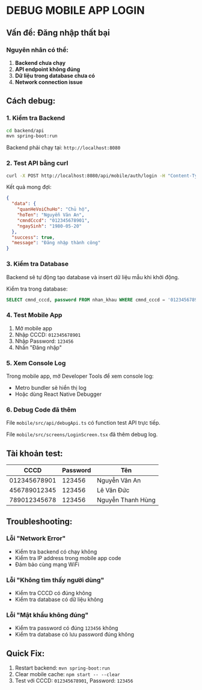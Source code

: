 # DEBUG MOBILE APP LOGIN

## Vấn đề: Đăng nhập thất bại

### Nguyên nhân có thể:

1. **Backend chưa chạy**
2. **API endpoint không đúng**
3. **Dữ liệu trong database chưa có**
4. **Network connection issue**

## Cách debug:

### 1. Kiểm tra Backend

```bash
cd backend/api
mvn spring-boot:run
```

Backend phải chạy tại: `http://localhost:8080`

### 2. Test API bằng curl

```bash
curl -X POST http://localhost:8080/api/mobile/auth/login -H "Content-Type: application/json" -d "{""cccd"":""012345678901"",""password"":""123456""}"
```

Kết quả mong đợi:
```json
{
  "data": {
    "quanHeVoiChuHo": "Chủ hộ",
    "hoTen": "Nguyễn Văn An",
    "cmndCccd": "012345678901",
    "ngaySinh": "1980-05-20"
  },
  "success": true,
  "message": "Đăng nhập thành công"
}
```

### 3. Kiểm tra Database

Backend sẽ tự động tạo database và insert dữ liệu mẫu khi khởi động.

Kiểm tra trong database:
```sql
SELECT cmnd_cccd, password FROM nhan_khau WHERE cmnd_cccd = '012345678901';
```

### 4. Test Mobile App

1. Mở mobile app
2. Nhập CCCD: `012345678901`
3. Nhập Password: `123456`
4. Nhấn "Đăng nhập"

### 5. Xem Console Log

Trong mobile app, mở Developer Tools để xem console log:
- Metro bundler sẽ hiển thị log
- Hoặc dùng React Native Debugger

### 6. Debug Code đã thêm

File `mobile/src/api/debugApi.ts` có function test API trực tiếp.

File `mobile/src/screens/LoginScreen.tsx` đã thêm debug log.

## Tài khoản test:

| CCCD | Password | Tên |
|------|----------|-----|
| 012345678901 | 123456 | Nguyễn Văn An |
| 456789012345 | 123456 | Lê Văn Đức |
| 789012345678 | 123456 | Nguyễn Thanh Hùng |

## Troubleshooting:

### Lỗi "Network Error"
- Kiểm tra backend có chạy không
- Kiểm tra IP address trong mobile app code
- Đảm bảo cùng mạng WiFi

### Lỗi "Không tìm thấy người dùng"
- Kiểm tra CCCD có đúng không
- Kiểm tra database có dữ liệu không

### Lỗi "Mật khẩu không đúng"
- Kiểm tra password có đúng `123456` không
- Kiểm tra database có lưu password đúng không

## Quick Fix:

1. Restart backend: `mvn spring-boot:run`
2. Clear mobile cache: `npm start -- --clear`
3. Test với CCCD: `012345678901`, Password: `123456`

